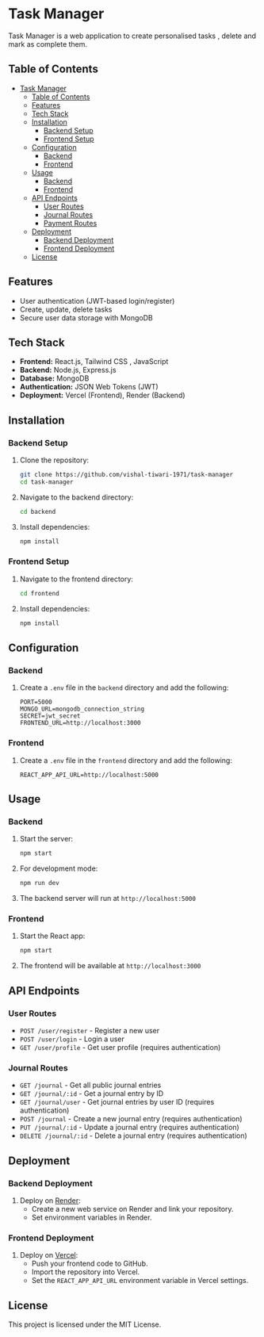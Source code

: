 # Task Manager

Task Manager is a web application to create personalised tasks , delete and mark as complete them.

## Table of Contents
- [Task Manager](#task-manager)
  - [Table of Contents](#table-of-contents)
  - [Features](#features)
  - [Tech Stack](#tech-stack)
  - [Installation](#installation)
    - [Backend Setup](#backend-setup)
    - [Frontend Setup](#frontend-setup)
  - [Configuration](#configuration)
    - [Backend](#backend)
    - [Frontend](#frontend)
  - [Usage](#usage)
    - [Backend](#backend-1)
    - [Frontend](#frontend-1)
  - [API Endpoints](#api-endpoints)
    - [User Routes](#user-routes)
    - [Journal Routes](#journal-routes)
    - [Payment Routes](#payment-routes)
  - [Deployment](#deployment)
    - [Backend Deployment](#backend-deployment)
    - [Frontend Deployment](#frontend-deployment)
  - [License](#license)

## Features
- User authentication (JWT-based login/register)
- Create, update, delete tasks 
- Secure user data storage with MongoDB

## Tech Stack
- **Frontend:** React.js, Tailwind CSS , JavaScript
- **Backend:** Node.js, Express.js
- **Database:** MongoDB
- **Authentication:** JSON Web Tokens (JWT)
- **Deployment:** Vercel (Frontend), Render (Backend)

## Installation
### Backend Setup
1. Clone the repository:
   ```sh
   git clone https://github.com/vishal-tiwari-1971/task-manager
   cd task-manager
   ```
2. Navigate to the backend directory:
   ```sh
   cd backend
   ```
3. Install dependencies:
   ```sh
   npm install
   ```

### Frontend Setup
1. Navigate to the frontend directory:
   ```sh
   cd frontend
   ```
2. Install dependencies:
   ```sh
   npm install
   ```

## Configuration
### Backend
1. Create a `.env` file in the `backend` directory and add the following:
   ```properties
   PORT=5000
   MONGO_URL=mongodb_connection_string
   SECRET=jwt_secret
   FRONTEND_URL=http://localhost:3000
   ```

### Frontend
1. Create a `.env` file in the `frontend` directory and add the following:
   ```properties
   REACT_APP_API_URL=http://localhost:5000
   ```

## Usage
### Backend
1. Start the server:
   ```sh
   npm start
   ```
2. For development mode:
   ```sh
   npm run dev
   ```
3. The backend server will run at `http://localhost:5000`

### Frontend
1. Start the React app:
   ```sh
   npm start
   ```
2. The frontend will be available at `http://localhost:3000`

## API Endpoints
### User Routes
- `POST /user/register` - Register a new user
- `POST /user/login` - Login a user
- `GET /user/profile` - Get user profile (requires authentication)

### Journal Routes
- `GET /journal` - Get all public journal entries
- `GET /journal/:id` - Get a journal entry by ID
- `GET /journal/user` - Get journal entries by user ID (requires authentication)
- `POST /journal` - Create a new journal entry (requires authentication)
- `PUT /journal/:id` - Update a journal entry (requires authentication)
- `DELETE /journal/:id` - Delete a journal entry (requires authentication)


## Deployment
### Backend Deployment
1. Deploy on [Render](https://render.com/):
   - Create a new web service on Render and link your repository.
   - Set environment variables in Render.

### Frontend Deployment
1. Deploy on [Vercel](https://vercel.com/):
   - Push your frontend code to GitHub.
   - Import the repository into Vercel.
   - Set the `REACT_APP_API_URL` environment variable in Vercel settings.

## License
This project is licensed under the MIT License.
